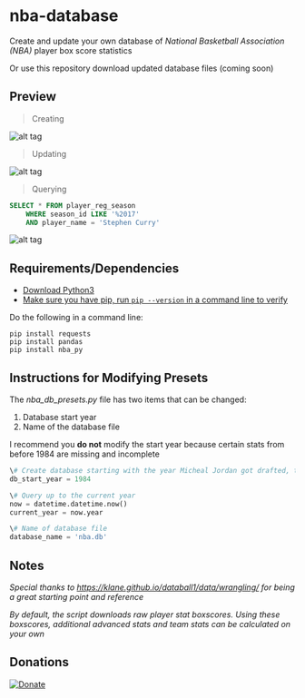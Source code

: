 # nba-database

Create and update your own database of *National Basketball Association (NBA)* player box score statistics

Or use this repository download updated database files (coming soon)


## Preview
> Creating

![alt tag](https://github.com/milan102/nba-database/blob/master/gifs/create.gif)

> Updating

![alt tag](https://github.com/milan102/nba-database/blob/master/gifs/update.gif)

> Querying

```SQL
SELECT * FROM player_reg_season
	WHERE season_id LIKE '%2017'
	AND player_name = 'Stephen Curry'
```

![alt tag](https://github.com/milan102/nba-database/blob/master/gifs/query.gif)


## Requirements/Dependencies
- [Download Python3](https://www.python.org/downloads/)
- [Make sure you have pip, run `pip --version` in a command line to verify](https://pip.pypa.io/en/stable/installing/)

Do the following in a command line:
```
pip install requests
pip install pandas
pip install nba_py
```


## Instructions for Modifying Presets
The *nba_db_presets.py* file has two items that can be changed:
1. Database start year
2. Name of the database file

I recommend you **do not** modify the start year because certain stats from before 1984 are missing and incomplete

```python
\# Create database starting with the year Micheal Jordan got drafted, the 1984-85 season
db_start_year = 1984

\# Query up to the current year
now = datetime.datetime.now()
current_year = now.year

\# Name of database file
database_name = 'nba.db'
```


## Notes
*Special thanks to https://klane.github.io/databall1/data/wrangling/ for being a great starting point and reference*

*By default, the script downloads raw player stat boxscores. Using these boxscores, additional advanced stats and team stats can be calculated on your own*


## Donations
[![Donate](https://www.paypalobjects.com/en_US/i/btn/btn_donateCC_LG.gif)](https://www.paypal.com/cgi-bin/webscr?cmd=_donations&business=HL3P4UC2JKEAN&lc=US&item_name=Milan%27s%20Software&currency_code=USD&bn=PP%2dDonationsBF%3abtn_donateCC_LG%2egif%3aNonHosted)
